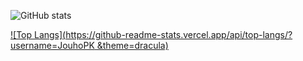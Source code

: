 ![GitHub stats](https://github-readme-stats.vercel.app/api?username=jouhopk&show_icons=true&theme=dracula) 

[![Top Langs](https://github-readme-stats.vercel.app/api/top-langs/?username=JouhoPK
&theme=dracula)]()
